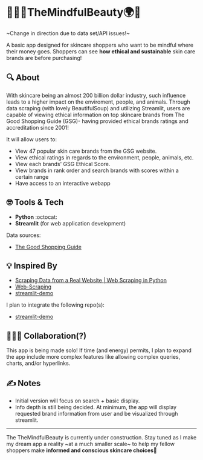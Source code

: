 #  💄👩‍⚕️TheMindfulBeauty🌍🤝

~Change in direction due to data set/API issues!~

A basic app designed for skincare shoppers who want to be mindful where their money goes. Shoppers can see **how ethical and sustainable** skin care brands are before purchasing! 

##  🔍 About

With skincare being an almost 200 billion dollar industry, such influence leads to a higher impact on the enviroment, people, and animals. Through data scraping (with lovely BeautifulSoup) and utilizing Streamlit, users are capable of viewing ethical information on top skincare brands from The Good Shopping Guide (GSG)- having provided ethical brands ratings and accreditation since 2001!

It will allow users to:

- View 47 popular skin care brands from the GSG website.
- View ethical ratings in regards to the environment, people, animals, etc.
- View each brands' GSG Ethical Score.
- View brands in rank order and search brands with scores within a certain range
- Have access to an interactive webapp

## 🤓 Tools & Tech

- **Python** :octocat:
- **Streamlit** (for web application development)
  
Data sources:  
  - [The Good Shopping Guide](https://thegoodshoppingguide.com/)

## 💡 Inspired By

- [Scraping Data from a Real Website | Web Scraping in Python](https://youtu.be/8dTpNajxaH0)
- [Web-Scraping](https://github.com/LahlouData/Web-Scraping)
- [streamlit-demo](https://github.com/patrickloeber/streamlit-demo)

I plan to integrate the following repo(s):

- [streamlit-demo](https://github.com/patrickloeber/streamlit-demo)

##  🧑‍🤝‍🧑 Collaboration(?)

This app is being made solo! If time (and energy) permits, I plan to expand the app include more complex features like allowing complex queries, charts, and/or hyperlinks.

## ✍️ Notes

- Initial version will focus on search + basic display.
- Info depth is still being decided. At minimum, the app will display requested brand information from user and be visualized through streamlit. 

---

The TheMindfulBeauty is currently under construction. Stay tuned as I make my dream app a reality ~at a much smaller scale~ to help my fellow shoppers make **informed and conscious skincare choices**🫡

